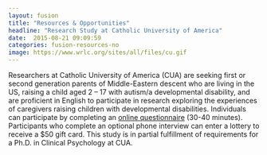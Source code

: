 ```yaml
---
layout: fusion
title: "Resources & Opportunities"
headline: "Research Study at Catholic University of America"
date:  2015-08-21 09:09:59
categories: fusion-resources-no
image: https://www.wrlc.org/sites/all/files/cu.gif
---
```

Researchers at Catholic University of America (CUA) are seeking first or second generation parents of Middle-Eastern descent who are living in the US, raising a child aged 2 – 17 with autism/a developmental disability, and are proficient in English to participate in research exploring the experiences of caregivers raising children with developmental disabilities. Individuals can participate by completing an <a href="https://bit.ly/ArabCaregiverExperience">online questionnaire</a> (30-40 minutes). Participants who complete an optional phone interview can enter a lottery to receive a $50 gift card. This study is in partial fulfillment of requirements for a Ph.D. in Clinical Psychology at CUA.